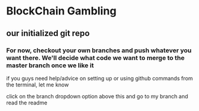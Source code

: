 # BlockChain Gambling

## our initialized git repo

### For now, checkout your own branches and push whatever you want there. We'll decide what code we want to merge to the master branch once we like it
if you guys need help/advice on setting up or using github commands from the terminal, let me know 

click on the branch dropdown option above this and go to my branch and read the readme
